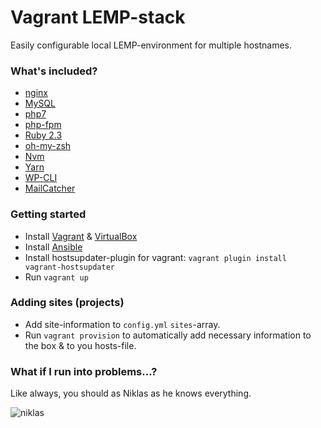 # Vagrant LEMP-stack

Easily configurable local LEMP-environment for multiple hostnames.

### What's included?
* [nginx](https://nginx.org/en/)
* [MySQL](https://www.mysql.com/)
* [php7](http://php.net/manual/en/migration70.new-features.php)
* [php-fpm](https://php-fpm.org/)
* [Ruby 2.3](https://www.ruby-lang.org/en/)
* [oh-my-zsh](http://ohmyz.sh/)
* [Nvm](https://github.com/creationix/nvm)
* [Yarn](https://yarnpkg.com)
* [WP-CLI](http://wp-cli.org/)
* [MailCatcher](https://mailcatcher.me/)

### Getting started

* Install [Vagrant](https://www.vagrantup.com/) & [VirtualBox](https://www.virtualbox.org/wiki/VirtualBox)
* Install [Ansible](http://docs.ansible.com/ansible/intro_installation.html)
* Install hostsupdater-plugin for vagrant: `vagrant plugin install vagrant-hostsupdater`
* Run `vagrant up`

### Adding sites (projects)
* Add site-information to `config.yml` `sites`-array.
* Run `vagrant provision` to automatically add necessary information to the box & to you hosts-file.

### What if I run into problems...?
Like always, you should as Niklas as he knows everything.


![niklas](http://testi.in/niklas.gif "Niklas knows everything")
